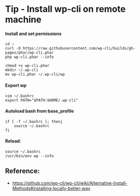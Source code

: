 # Tip - Install wp-cli on remote machine

#### Install and set permissions

```
cd ~
curl -O https://raw.githubusercontent.com/wp-cli/builds/gh-pages/phar/wp-cli.phar
php wp-cli.phar --info

chmod +x wp-cli.phar
mkdir ~/.wp-cli
mv wp-cli.phar ~/.wp-cli/wp
```

#### Export wp
```
vim ~/.bashrc
export PATH="$PATH:$HOME/.wp-cli"
```

#### Autoload bash from base_profile
```
if [ -f ~/.bashrc ]; thenj
    source ~/.bashrc
fi
```

#### Reload:
```
source ~/.bashrc
/usr/bin/env wp --info
```


## Reference:
- https://github.com/wp-cli/wp-cli/wiki/Alternative-Install-Methods#installing-locally-better-way
